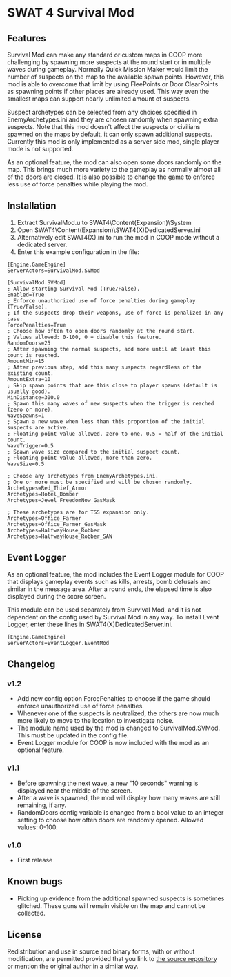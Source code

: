 
SWAT 4 Survival Mod
===================

Features
--------
Survival Mod can make any standard or custom maps in COOP more challenging by spawning more suspects
at the round start or in multiple waves during gameplay. Normally Quick Mission Maker would limit
the number of suspects on the map to the available spawn points. However, this mod is able
to overcome that limit by using FleePoints or Door ClearPoints as spawning points if other places
are already used. This way even the smallest maps can support nearly unlimited amount of suspects.

Suspect archetypes can be selected from any choices specified in EnemyArchetypes.ini and
they are chosen randomly when spawning extra suspects. Note that this mod doesn't affect
the suspects or civilians spawned on the maps by default, it can only spawn additional suspects.
Currently this mod is only implemented as a server side mod, single player mode is not supported.

As an optional feature, the mod can also open some doors randomly on the map.
This brings much more variety to the gameplay as normally almost all of the doors are closed.
It is also possible to change the game to enforce less use of force penalties while playing the mod.


Installation
------------
1. Extract SurvivalMod.u to SWAT4\Content(Expansion)\System
2. Open SWAT4\Content(Expansion)\SWAT4(X)DedicatedServer.ini
3. Alternatively edit SWAT4(X).ini to run the mod in COOP mode without a dedicated server.
4. Enter this example configuration in the file:

```
[Engine.GameEngine]
ServerActors=SurvivalMod.SVMod

[SurvivalMod.SVMod]
; Allow starting Survival Mod (True/False).
Enabled=True
; Enforce unauthorized use of force penalties during gameplay (True/False).
; If the suspects drop their weapons, use of force is penalized in any case.
ForcePenalties=True
; Choose how often to open doors randomly at the round start.
; Values allowed: 0-100, 0 = disable this feature.
RandomDoors=25
; After spawning the normal suspects, add more until at least this count is reached.
AmountMin=15
; After previous step, add this many suspects regardless of the existing count.
AmountExtra=10
; Skip spawn points that are this close to player spawns (default is usually good).
MinDistance=300.0
; Spawn this many waves of new suspects when the trigger is reached (zero or more).
WaveSpawns=1
; Spawn a new wave when less than this proportion of the initial suspects are active.
; Floating point value allowed, zero to one. 0.5 = half of the initial count.
WaveTrigger=0.5
; Spawn wave size compared to the initial suspect count.
; Floating point value allowed, more than zero.
WaveSize=0.5

; Choose any archetypes from EnemyArchetypes.ini.
; One or more must be specified and will be chosen randomly.
Archetypes=Red_Thief_Armor
Archetypes=Hotel_Bomber
Archetypes=Jewel_FreedomNow_GasMask

; These archetypes are for TSS expansion only.
Archetypes=Office_Farmer
Archetypes=Office_Farmer_GasMask
Archetypes=HalfwayHouse_Robber
Archetypes=HalfwayHouse_Robber_SAW
```


Event Logger
------------
As an optional feature, the mod includes the Event Logger module for COOP that displays gameplay
events such as kills, arrests, bomb defusals and similar in the message area. After a round ends,
the elapsed time is also displayed during the score screen.

This module can be used separately from Survival Mod, and it is not dependent on the config used
by Survival Mod in any way. To install Event Logger, enter these lines in SWAT4(X)DedicatedServer.ini.

```
[Engine.GameEngine]
ServerActors=EventLogger.EventMod
```


Changelog
---------
### v1.2
* Add new config option ForcePenalties to choose if the game should enforce unauthorized use of force penalties.
* Whenever one of the suspects is neutralized, the others are now much more likely to move to the location to investigate noise.
* The module name used by the mod is changed to SurvivalMod.SVMod. This must be updated in the config file.
* Event Logger module for COOP is now included with the mod as an optional feature.

### v1.1
* Before spawning the next wave, a new "10 seconds" warning is displayed near the middle of the screen.
* After a wave is spawned, the mod will display how many waves are still remaining, if any.
* RandomDoors config variable is changed from a bool value to an integer setting to choose how often doors are randomly opened. Allowed values: 0-100.

### v1.0
* First release


Known bugs
----------
* Picking up evidence from the additional spawned suspects is sometimes glitched. These guns will remain visible on the map and cannot be collected.


License
-------
Redistribution and use in source and binary forms, with or without modification, are permitted provided
that you link to [the source repository](https://github.com/induktio/swat4-survival-mod)
or mention the original author in a similar way.

